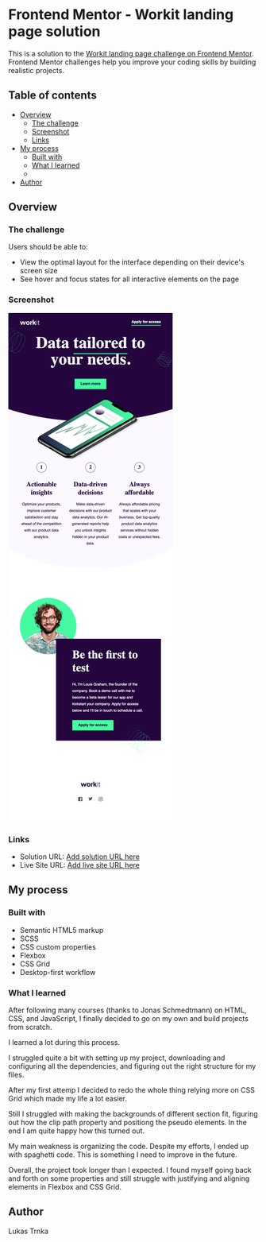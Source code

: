 # Frontend Mentor - Workit landing page solution

This is a solution to the [Workit landing page challenge on Frontend Mentor](https://www.frontendmentor.io/challenges/workit-landing-page-2fYnyle5lu). Frontend Mentor challenges help you improve your coding skills by building realistic projects.

## Table of contents

- [Overview](#overview)
  - [The challenge](#the-challenge)
  - [Screenshot](#screenshot)
  - [Links](#links)
- [My process](#my-process)
  - [Built with](#built-with)
  - [What I learned](#what-i-learned)
  -
- [Author](#author)

## Overview

### The challenge

Users should be able to:

- View the optimal layout for the interface depending on their device's screen size
- See hover and focus states for all interactive elements on the page

### Screenshot

![](./screenshot.png)

### Links

- Solution URL: [Add solution URL here](https://your-solution-url.com)
- Live Site URL: [Add live site URL here](https://your-live-site-url.com)

## My process

### Built with

- Semantic HTML5 markup
- SCSS
- CSS custom properties
- Flexbox
- CSS Grid
- Desktop-first workflow

### What I learned

After following many courses (thanks to Jonas Schmedtmann) on HTML, CSS, and JavaScript, I finally decided to go on my own and build projects from scratch.

I learned a lot during this process.

I struggled quite a bit with setting up my project, downloading and configuring all the dependencies, and figuring out the right structure for my files.

After my first attemp I decided to redo the whole thing relying more on CSS Grid which made my life a lot easier.

Still I struggled with making the backgrounds of different section fit, figuring out how the clip path property and positiong the pseudo elements. In the end I am quite happy how this turned out.

My main weakness is organizing the code. Despite my efforts, I ended up with spaghetti code. This is something I need to improve in the future.

Overall, the project took longer than I expected. I found myself going back and forth on some properties and still struggle with justifying and aligning elements in Flexbox and CSS Grid.

## Author

Lukas Trnka
